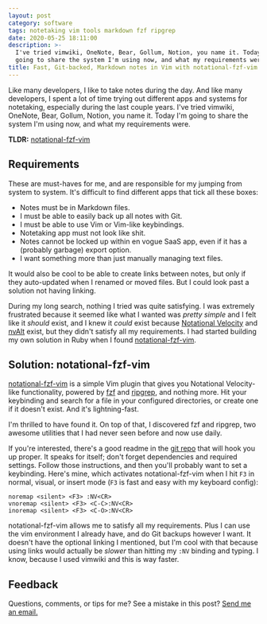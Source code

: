 ```yaml
---
layout: post
category: software
tags: notetaking vim tools markdown fzf ripgrep
date: 2020-05-25 18:11:00
description: >-
  I've tried vimwiki, OneNote, Bear, Gollum, Notion, you name it. Today I'm
  going to share the system I'm using now, and what my requirements were.
title: Fast, Git-backed, Markdown notes in Vim with notational-fzf-vim
---
```


Like many developers, I like to take notes during the day. And like many
developers, I spent a lot of time trying out different apps and systems for
notetaking, especially during the last couple years. I've tried vimwiki,
OneNote, Bear, Gollum, Notion, you name it. Today I'm going to share the system
I'm using now, and what my requirements were.

<!-- more -->

**TLDR:** [notational-fzf-vim][3]

## Requirements

These are must-haves for me, and are responsible for my jumping from system to
system. It's difficult to find different apps that tick all these boxes:

- Notes must be in Markdown files.
- I must be able to easily back up all notes with Git.
- I must be able to use Vim or Vim-like keybindings.
- Notetaking app must not look like shit.
- Notes cannot be locked up within en vogue SaaS app, even if it has a
  (probably garbage) export option.
- I want something more than just manually managing text files.

It would also be cool to be able to create links between notes, but only if
they auto-updated when I renamed or moved files. But I could look past a
solution not having linking.

During my long search, nothing I tried was quite satisfying. I was extremely
frustrated because it seemed like what I wanted was _pretty simple_ and I felt
like it _should_ exist, and I knew it _could_ exist because [Notational
Velocity][1] and [nvAlt][2] exist, but they didn't satisfy all my requirements.
I had started building my own solution in Ruby when I found
[notational-fzf-vim][3].

## Solution: notational-fzf-vim

[notational-fzf-vim][3] is a simple Vim plugin that gives you Notational
Velocity-like functionality, powered by [fzf][4] and [ripgrep][5], and nothing
more. Hit your keybinding and search for a file in your configured directories,
or create one if it doesn't exist. And it's lightning-fast.

I'm thrilled to have found it. On top of that, I discovered fzf and ripgrep,
two awesome utilities that I had never seen before and now use daily.

If you're interested, there's a good readme in the [git repo][3] that will hook
you up proper. It speaks for itself; don't forget dependencies and required
settings. Follow those instructions, and then you'll probably want to set a
keybinding. Here's mine, which activates notational-fzf-vim when I hit `F3` in
normal, visual, or insert mode (`F3` is fast and easy with my keyboard config):

```vim
noremap <silent> <F3> :NV<CR>
vnoremap <silent> <F3> <C-C>:NV<CR>
inoremap <silent> <F3> <C-O>:NV<CR>
```

notational-fzf-vim allows me to satisfy all my requirements. Plus I can use the
vim environment I already have, and do Git backups however I want. It doesn't
have the optional linking I mentioned, but I'm cool with that because using
links would actually be _slower_ than hitting my `:NV` binding and typing. I
know, because I used vimwiki and this is way faster.

## Feedback

Questions, comments, or tips for me? See a mistake in this post? [Send me an
email.][6]


[1]: http://notational.net/
[2]: https://brettterpstra.com/projects/nvalt/
[3]: https://github.com/alok/notational-fzf-vim
[4]: https://github.com/junegunn/fzf
[5]: https://github.com/BurntSushi/ripgrep
[6]: mailto:hello@davidgay.org
